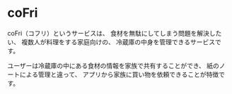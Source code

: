 # coFri

coFri（コフリ）というサービスは、
食材を無駄にしてしまう問題を解決したい、
複数人が料理をする家庭向けの、
冷蔵庫の中身を管理できるサービスです。

ユーザーは冷蔵庫の中にある食材の情報を家族で共有することができ、
紙のノートによる管理と違って、
アプリから家族に買い物を依頼できることが特徴です。
